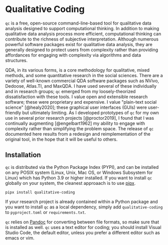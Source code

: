 # Qualitative Coding

`qc` is a free, open-source command-line-based tool for qualitative data analysis
designed to support computational thinking. In addition to making qualitative data 
analysis process more efficient, computational thinking can contribute to the richness 
of subjective interpretation. Although numerous powerful software packages exist 
for qualitative data analysis, they are generally designed to protect users from complexity 
rather than providing affordances for engaging with complexity via algorithms and 
data structures. 

QDA, in its various
forms, is a core methodology for qualitative, mixed methods, and some
quantitative research in the social sciences. There are a variety of well-known 
commercial QDA software packages such as NVivo, Dedoose, Atlas.TI, and MaxQDA.
I have used several of these individually and in research groups; `qc` emerged from 
my loosely-theorized dissatisfaction with these tools. I value open and extensible 
research software; these were proprietary and expensive. I value "plain-text 
social science" [@healy2020]; these graphical user interfaces (GUIs) were user-friendly but 
ultimately limiting. As I developed prototypes of `qc` for my own use in several 
prior research projects [@proctor2019], I found that I was continually
augmenting [@engelbart1962] my ability to engage with complexity rather than 
simplifying the problem space. The release of `qc` documented here results from
a redesign and reimplementation of the original tool, in the hope that it will be 
useful to others.

## Installation

`qc` is distributed via the Python Package Index (PYPI), and can be
installed on any POSIX system (Linux, Unix, Mac OS, or Windows Subsystem
for Linux) which has Python 3.9 or higher installed. If you want to install
`qc` globally on your system, the cleanest approaach is to use 
[pipx](https://pipx.pypa.io/stable/). 

    pipx install qualitative-coding

If your research project
is already contained within a Python package and you want to install `qc` 
as a local dependency, simply add `qualitative-coding` to `pyproject.toml`
or `requirements.txt`.

`qc` relies on [Pandoc](https://pandoc.org/) for converting between file formats, 
so make sure that is installed as well. `qc` uses a text editor for coding; 
you should install Visual Studio Code, the default editor, unless you prefer
a different editor such as emacs or vim.
